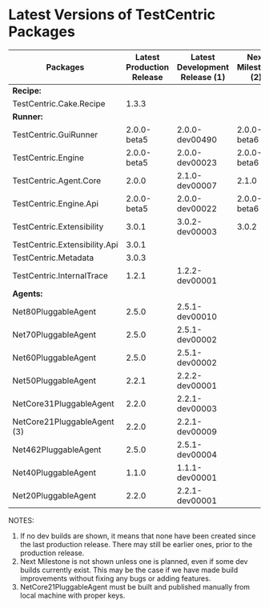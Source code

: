 # Latest Versions of TestCentric Packages


|         Packages       | Latest<br>Production<br>Release | Latest<br>Development<br>Release (1) | Next<br>Milestone (2) |
| ----------------------------- | --------------- | ---------------- | ------------ |
| **Recipe:**                   |                 |                  |              |
| TestCentric.Cake.Recipe       | 1.3.3           |                  |              |
| **Runner:**                   |                 |                  |              |
| TestCentric.GuiRunner         | 2.0.0-beta5     | 2.0.0-dev00490   | 2.0.0-beta6  | 
| TestCentric.Engine            | 2.0.0-beta5     | 2.0.0-dev00023   | 2.0.0-beta6  |
| TestCentric.Agent.Core        | 2.0.0           | 2.1.0-dev00007   | 2.1.0        |
| TestCentric.Engine.Api        | 2.0.0-beta5     | 2.0.0-dev00022   | 2.0.0-beta6  |
| TestCentric.Extensibility     | 3.0.1           | 3.0.2-dev00003   | 3.0.2        |
| TestCentric.Extensibility.Api | 3.0.1           |                  |              |
| TestCentric.Metadata          | 3.0.3           |                  |              |
| TestCentric.InternalTrace     | 1.2.1           | 1.2.2-dev00001   |              |
| **Agents:**                   |                 |                  |              |
| Net80PluggableAgent           | 2.5.0           | 2.5.1-dev00010
| Net70PluggableAgent           | 2.5.0           | 2.5.1-dev00002
| Net60PluggableAgent           | 2.5.0           | 2.5.1-dev00002
| Net50PluggableAgent           | 2.2.1           | 2.2.2-dev00001
| NetCore31PluggableAgent       | 2.2.0           | 2.2.1-dev00003
| NetCore21PluggableAgent (3)   | 2.2.0           | 2.2.1-dev00009
| Net462PluggableAgent          | 2.5.0           | 2.5.1-dev00004
| Net40PluggableAgent           | 1.1.0           | 1.1.1-dev00001
| Net20PluggableAgent           | 2.2.0           | 2.2.1-dev00001


NOTES:

1. If no dev builds are shown, it means that none have been created since the last production release.
   There may still be earlier ones, prior to the production release.
2. Next Milestone is not shown unless one is planned, even if some dev builds currently exist. This may
   be the case if we have made build improvements without fixing any bugs or adding features.
3. NetCore21PluggableAgent must be built and published manually from local machine with proper keys. 
